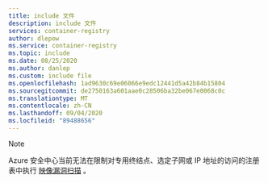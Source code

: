 ```yaml
---
title: include 文件
description: include 文件
services: container-registry
author: dlepow
ms.service: container-registry
ms.topic: include
ms.date: 08/25/2020
ms.author: danlep
ms.custom: include file
ms.openlocfilehash: 1ad9630c69e06066e9edc12441d5a42b84b15804
ms.sourcegitcommit: de2750163a601aae0c28506ba32be067e0068c0c
ms.translationtype: MT
ms.contentlocale: zh-CN
ms.lasthandoff: 09/04/2020
ms.locfileid: "89488656"
---
```

> [!NOTE]
> Azure 安全中心当前无法在限制对专用终结点、选定子网或 IP 地址的访问的注册表中执行 [映像漏洞扫描](../articles/security-center/azure-container-registry-integration.md?toc=/azure/container-registry/toc.json&bc=/azure/container-registry/breadcrumb/toc.json) 。